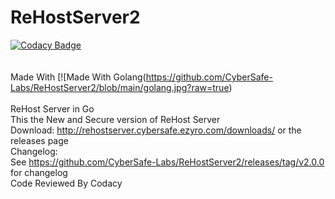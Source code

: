 # ReHostServer2
[![Codacy Badge](https://app.codacy.com/project/badge/Grade/3d0ee1ce6f4047698ea538ab90bac1df)](https://www.codacy.com/gh/CyberSafe-Labs/ReHostServer2/dashboard?utm_source=github.com&amp;utm_medium=referral&amp;utm_content=CyberSafe-Labs/ReHostServer2&amp;utm_campaign=Badge_Grade)
<br>
<br>
<br>
Made With [![Made With Golang(https://github.com/CyberSafe-Labs/ReHostServer2/blob/main/golang.jpg?raw=true)
<br>
<br>
ReHost Server in Go
<br>
This the New and Secure version of ReHost Server
<br>
Download:
http://rehostserver.cybersafe.ezyro.com/downloads/ or the releases page
<br>
Changelog:
<br>
See https://github.com/CyberSafe-Labs/ReHostServer2/releases/tag/v2.0.0 for changelog
<br>
Code Reviewed By Codacy 
